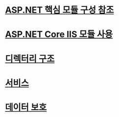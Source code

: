 # [ASP.NET 핵심 모듈 구성 참조](xref:hosting/aspnet-core-module)
# [ASP.NET Core IIS 모듈 사용](xref:hosting/iis-modules)
# [디렉터리 구조](xref:hosting/directory-structure)
# [서비스](xref:hosting/servicing)
# [데이터 보호](xref:hosting/dataprotection)
